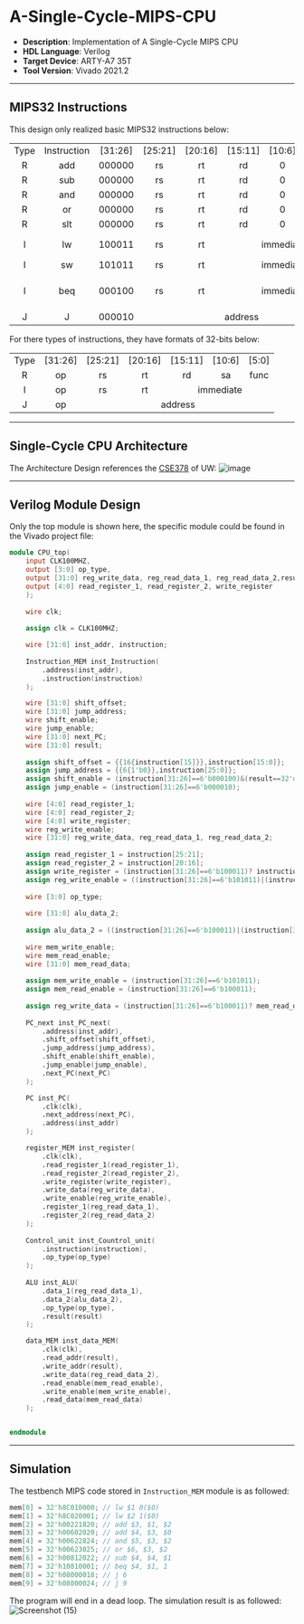 # **A-Single-Cycle-MIPS-CPU**
* **Description**: Implementation of A Single-Cycle MIPS CPU  
* **HDL Language**: Verilog  
* **Target Device**: ARTY-A7 35T  
* **Tool Version**: Vivado 2021.2  
***  
## **MIPS32 Instructions**  
This design only realized basic MIPS32 instructions below:  
<table>
    <tr>
        <td align="center">Type</td>
        <td align="center">Instruction</td>
        <td align="center">[31:26]</td>
        <td align="center">[25:21]</td>
        <td align="center">[20:16]</td>
        <td align="center">[15:11]</td>
        <td align="center">[10:6]</td>
        <td align="center">[5:0]</td>
        <td align="center">Function</td>
    </tr>
    <tr>
        <td align="center">R</td>
        <td align="center">add</td>
        <td align="center">000000</td>
        <td align="center">rs</td>
        <td align="center">rt</td>
        <td align="center">rd</td>
        <td align="center">0</td>
        <td align="center">100000</td>
        <td align="center">rd = rs + rt</td>
    </tr>
    <tr>
        <td align="center">R</td>
        <td align="center">sub</td>
        <td align="center">000000</td>
        <td align="center">rs</td>
        <td align="center">rt</td>
        <td align="center">rd</td>
        <td align="center">0</td>
        <td align="center">100010</td>
        <td align="center">rd = rs - rt</td>
    </tr>
    <tr>
        <td align="center">R</td>
        <td align="center">and</td>
        <td align="center">000000</td>
        <td align="center">rs</td>
        <td align="center">rt</td>
        <td align="center">rd</td>
        <td align="center">0</td>
        <td align="center">100100</td>
        <td align="center">rd = rs &amp; rt</td>
    </tr>
    <tr>
        <td align="center">R</td>
        <td align="center">or</td>
        <td align="center">000000</td>
        <td align="center">rs</td>
        <td align="center">rt</td>
        <td align="center">rd</td>
        <td align="center">0</td>
        <td align="center">100101</td>
        <td align="center">rd = rs | rt</td>
    </tr>
    <tr>
        <td align="center">R</td>
        <td align="center">slt</td>
        <td align="center">000000</td>
        <td align="center">rs</td>
        <td align="center">rt</td>
        <td align="center">rd</td>
        <td align="center">0</td>
        <td align="center">101010</td>
        <td align="center">rd = rs &lt; rt? 1: 0</td>
    </tr>
    <tr>
        <td align="center">I</td>
        <td align="center">lw</td>
        <td align="center">100011</td>
        <td align="center">rs</td>
        <td align="center">rt</td>
        <td align="center"  colspan="3">immediate</td>
        <td align="center">rt = mem(rs + imm)</td>
    </tr>
    <tr>
        <td align="center">I</td>
        <td align="center">sw</td>
        <td align="center">101011</td>
        <td align="center">rs</td>
        <td align="center">rt</td>
        <td align="center"  colspan="3">immediate</td>
        <td align="center">mem(rs+imm)=rt</td>
    </tr>
    <tr>
        <td align="center">I</td>
        <td align="center">beq</td>
        <td align="center">000100</td>
        <td align="center">rs</td>
        <td align="center">rt</td>
        <td align="center"  colspan="3">immediate</td>
        <td align="center">PC=rs==rt? PC+4+imm*4: PC+4</td>
    </tr>
    <tr>
        <td align="center">J</td>
        <td align="center">J</td>
        <td align="center">000010</td>
        <td align="center" colspan="5">address</td>
        <td align="center">PC=address</td>
    </tr>
</table>  
For there types of instructions, they have formats of 32-bits below:  
<table>
    <tr>
        <td align="center">Type</td>
        <td align="center">[31:26]</td>
        <td align="center">[25:21]</td>
        <td align="center">[20:16]</td>
        <td align="center">[15:11]</td>
        <td align="center">[10:6]</td>
        <td align="center">[5:0]</td>
    </tr>
    <tr>
        <td align="center">R</td>
        <td align="center">op</td>
        <td align="center">rs</td>
        <td align="center">rt</td>
        <td align="center">rd</td>
        <td align="center">sa</td>
        <td align="center">func</td>
    </tr>
    <tr>
        <td align="center">I</td>
        <td align="center">op</td>
        <td align="center">rs</td>
        <td align="center">rt</td>
        <td align="center"  colspan="3">immediate</td>
    </tr>
    <tr>
        <td align="center">J</td>
        <td align="center">op</td>
        <td align="center"  colspan="5">address</td>
    </tr>
</table>

***  
## **Single-Cycle CPU Architecture**  
The Architecture Design references the [CSE378](https://courses.cs.washington.edu/courses/cse378/) of UW:
![image](https://github.com/YihuiCalm/A-Single-Cycle-MIPS-CPU/assets/96307958/7e28483e-c65b-4df2-938b-59833503e76f)

***
## **Verilog Module Design**
Only the top module is shown here, the specific module could be found in the Vivado project file:
```verilog
module CPU_top(
	input CLK100MHZ,
	output [3:0] op_type,
	output [31:0] reg_write_data, reg_read_data_1, reg_read_data_2,result,inst_addr,mem_read_data,instruction,
	output [4:0] read_register_1, read_register_2, write_register
    );
    
    wire clk;
    
    assign clk = CLK100MHZ;

    wire [31:0] inst_addr, instruction;
    
    Instruction_MEM inst_Instruction(
        .address(inst_addr),
        .instruction(instruction)
    );

    wire [31:0] shift_offset;
    wire [31:0] jump_address;
    wire shift_enable;
    wire jump_enable;
    wire [31:0] next_PC;
    wire [31:0] result;
    
    assign shift_offset = {{16{instruction[15]}},instruction[15:0]};
    assign jump_address = {{6{1'b0}},instruction[25:0]};
    assign shift_enable = (instruction[31:26]==6'b000100)&(result==32'd1);
    assign jump_enable = (instruction[31:26]==6'b000010);
    
    wire [4:0] read_register_1;
    wire [4:0] read_register_2;
    wire [4:0] write_register;
    wire reg_write_enable;
    wire [31:0] reg_write_data, reg_read_data_1, reg_read_data_2;
	
    assign read_register_1 = instruction[25:21];
    assign read_register_2 = instruction[20:16];
    assign write_register = (instruction[31:26]==6'b100011)? instruction[20:16]: instruction[15:11];
    assign reg_write_enable = ((instruction[31:26]==6'b101011)|(instruction[31:26]==6'b000100)|(instruction[31:26]==6'b100000))? 1'b0: 1'b1;
 
    wire [3:0] op_type;
	
    wire [31:0] alu_data_2;
	
    assign alu_data_2 = ((instruction[31:26]==6'b100011)|(instruction[31:26]==6'b101011))? shift_offset: reg_read_data_2;
	
    wire mem_write_enable;
    wire mem_read_enable;
    wire [31:0] mem_read_data;
    
    assign mem_write_enable = (instruction[31:26]==6'b101011);
    assign mem_read_enable = (instruction[31:26]==6'b100011);
    
    assign reg_write_data = (instruction[31:26]==6'b100011)? mem_read_data: result;
    
    PC_next inst_PC_next(
        .address(inst_addr),
        .shift_offset(shift_offset),
        .jump_address(jump_address),
        .shift_enable(shift_enable),
        .jump_enable(jump_enable),
        .next_PC(next_PC)
    );

    PC inst_PC(
        .clk(clk),
        .next_address(next_PC),
        .address(inst_addr)
    );

    register_MEM inst_register(
        .clk(clk),
        .read_register_1(read_register_1),
        .read_register_2(read_register_2),
        .write_register(write_register),
        .write_data(reg_write_data),
        .write_enable(reg_write_enable),
        .register_1(reg_read_data_1),
        .register_2(reg_read_data_2)
    );
     
    Control_unit inst_Countrol_unit(
    	.instruction(instruction),
    	.op_type(op_type)
    );
	
    ALU inst_ALU(
        .data_1(reg_read_data_1),
        .data_2(alu_data_2),
        .op_type(op_type),
        .result(result)
    );

    data_MEM inst_data_MEM(
        .clk(clk),
        .read_addr(result),
        .write_addr(result),
        .write_data(reg_read_data_2),
        .read_enable(mem_read_enable),
        .write_enable(mem_write_enable),
        .read_data(mem_read_data)
    );


endmodule
```
***
## **Simulation**
The testbench MIPS code stored in `Instruction_MEM` module is as followed:
```verilog
mem[0] = 32'h8C010000; // lw $1 0($0)
mem[1] = 32'h8C020001; // lw $2 1($0)
mem[2] = 32'h00221820; // add $3, $1, $2
mem[3] = 32'h00602020; // add $4, $3, $0
mem[4] = 32'h00622824; // and $5, $3, $2
mem[5] = 32'h00623025; // or $6, $3, $2
mem[6] = 32'h00812022; // sub $4, $4, $1 
mem[7] = 32'h10810001; // beq $4, $1, 1
mem[8] = 32'h08000018; // j 6
mem[9] = 32'h08000024; // j 9
```
The program will end in a dead loop. The simulation result is as followed:  
![Screenshot (15)](https://github.com/YihuiCalm/A-Single-Cycle-MIPS-CPU/assets/96307958/f5a546e8-5615-40e8-95c4-a82657b41bce)




